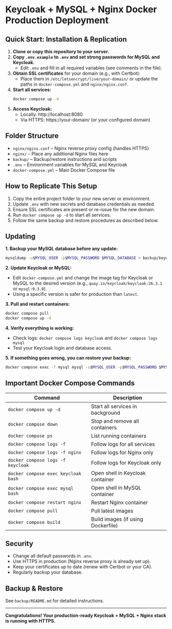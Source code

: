# Keycloak + MySQL + Nginx Docker Production Deployment

## Quick Start: Installation & Replication

1. **Clone or copy this repository to your server.**
2. **Copy `.env.example` to `.env` and set strong passwords for MySQL and Keycloak.**
   - Edit `.env` and fill in all required variables (see comments in the file).
3. **Obtain SSL certificates** for your domain (e.g., with Certbot):
   - Place them in `/etc/letsencrypt/live/your-domain/` or update the paths in `docker-compose.yml` and `nginx/nginx.conf`.
4. **Start all services:**
   ```bash
   docker compose up -d
   ```
5. **Access Keycloak:**
   - Locally: http://localhost:8080
   - Via HTTPS: https://your-domain/ (or your configured domain)

## Folder Structure
- `nginx/nginx.conf` – Nginx reverse proxy config (handles HTTPS)
- `nginx/` – Place any additional Nginx files here
- `backup/` – Backup/restore instructions and scripts
- `.env` – Environment variables for MySQL and Keycloak
- `docker-compose.yml` – Main Docker Compose file

## How to Replicate This Setup
1. Copy the entire project folder to your new server or environment.
2. Update `.env` with new secrets and database credentials as needed.
3. Ensure SSL certificates are present or re-issue for the new domain.
4. Run `docker compose up -d` to start all services.
5. Follow the same backup and restore procedures as described below.

## Updating

**1. Backup your MySQL database before any update:**

```bash
mysqldump -u$MYSQL_USER -p$MYSQL_PASSWORD $MYSQL_DATABASE > backup/keycloak_backup_$(date +%F).sql
```

**2. Update Keycloak or MySQL:**
- Edit `docker-compose.yml` and change the image tag for Keycloak or MySQL to the desired version (e.g., `quay.io/keycloak/keycloak:26.3.1` or `mysql:9.3.0`).
- Using a specific version is safer for production than `latest`.

**3. Pull and restart containers:**

```bash
docker compose pull
docker compose up -d
```

**4. Verify everything is working:**
- Check logs: `docker compose logs keycloak` and `docker compose logs mysql`
- Test your Keycloak login and database access.

**5. If something goes wrong, you can restore your backup:**

```bash
docker compose exec -T mysql mysql -u$MYSQL_USER -p$MYSQL_PASSWORD $MYSQL_DATABASE < backup/keycloak_backup_YYYY-MM-DD.sql
```

## Important Docker Compose Commands

| Command                                 | Description                       |
|-----------------------------------------|-----------------------------------|
| `docker compose up -d`                  | Start all services in background  |
| `docker compose down`                   | Stop and remove all containers    |
| `docker compose ps`                     | List running containers           |
| `docker compose logs -f`                | Follow logs for all services      |
| `docker compose logs -f nginx`          | Follow logs for Nginx only        |
| `docker compose logs -f keycloak`       | Follow logs for Keycloak only     |
| `docker compose exec keycloak bash`     | Open shell in Keycloak container  |
| `docker compose exec mysql bash`        | Open shell in MySQL container     |
| `docker compose restart nginx`          | Restart Nginx container           |
| `docker compose pull`                   | Pull latest images                |
| `docker compose build`                  | Build images (if using Dockerfile)|

## Security
- Change all default passwords in `.env`.
- Use HTTPS in production (Nginx reverse proxy is already set up).
- Keep your certificates up to date (renew with Certbot or your CA).
- Regularly backup your database.

## Backup & Restore
See `backup/README.md` for detailed instructions.

---

**Congratulations! Your production-ready Keycloak + MySQL + Nginx stack is running with HTTPS.**
